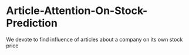 # Article-Attention-On-Stock-Prediction
We devote to find influence of articles about a company on its own stock price
